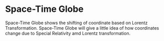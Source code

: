 # Space-Time Globe
Space-Time Globe shows the shifting of coordinate based on Lorentz Transformation. Space-Time Globe will give a little idea of how coordinates change due to Special Relativity amd Lorentz transformation.
